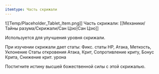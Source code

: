 ```yaml
---
itemtype: Часть скрижали
---
```

![[Temp/Placeholder_Tablet_Item.png]]
Часть скрижали: [[Механики/Тайны разума/Скрижали/Сан Цзю|Сан Цзю]]

Используется для улучшения уровня скрижали.

При изучении скрижали дает статы:
Фикс. статы HP, Атака, Меткость, Уклонение
Статы откровения Атака, Крит, Сопротивление криту, Бонус Крита, Снижение крит. урона

Постигните истину высшей божественной силы с этой скрижалью.
